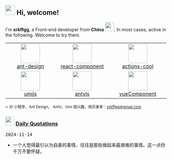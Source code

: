 <h2> <img src="https://emojis.slackmojis.com/emojis/images/1588315024/8823/hyperkitty.gif?1588315024" width="30" /> Hi, welcome! </h2>

I'm **xrkffgg**, a Front-end developer from **China** <img src="https://user-images.githubusercontent.com/29775873/142716615-98e19a67-393c-47c9-b9e4-c9cacb1a6ffd.png" width="28" />. In most cases, active in the following. Welcome to try them.

<table>
  <tr>
    <td align="center" width="200">
      <a href="https://github.com/ant-design">
        <img src="https://avatars1.githubusercontent.com/u/12101536?s=200&v=4" width="60" />
        <br />
        ant-design
      </a>
    </td>
    <td align="center" width="200">
      <a href="https://github.com/react-component">
        <img src="https://avatars1.githubusercontent.com/u/9441414?s=200&v=4" width="60" />
        <br />
        react-component
      </a>
    </td>
    <td align="center" width="200">
      <a href="https://github.com/actions-cool">
        <img src="https://avatars1.githubusercontent.com/u/73879334?s=200&v=4" width="60" />
        <br />
        actions-cool
      </a>
    </td>
  </tr>
  <tr>
    <td align="center" width="200">
      <a href="https://github.com/umijs">
        <img src="https://avatars2.githubusercontent.com/u/33895495?s=200&v=4" width="60" />
        <br />
        umijs
      </a>
    </td>
    <td align="center" width="200">
      <a href="https://github.com/antvis">
        <img src="https://avatars.githubusercontent.com/u/19199542?s=200&v=4" width="60" />
        <br />
        antvis
      </a>
    </td>
    <td align="center" width="200">
      <a href="https://github.com/vueComponent">
        <img src="https://avatars2.githubusercontent.com/u/32120805?s=200&v=4" width="60" />
        <br />
        vueComponent
      </a>
    </td>
  </tr>
</table>

<sub>🔥 对 小程序、Ant Design、 AntV、Umi 感兴趣，简历拿来：xrkffgg@gmail.com</sub>

<h3> <img src="https://emojis.slackmojis.com/emojis/images/1621024394/39092/cat-roll.gif?1621024394" width="28" /> <a href="https://github.com/xrkffgg/xrkffgg/blob/master/quotations.md"> Daily Quotations</a></h3>

<kbd>2024-11-14</kbd>

- 一个人觉得最引以为自豪的事情，往往是那些做起来最艰难的事情。这一点你千万不要怀疑。

<!-- Randomly taken from quotations.md -->

